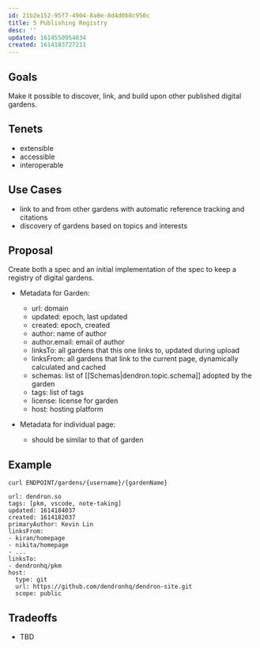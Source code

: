 ```yaml
---
id: 21b2e152-95f7-4904-8a8e-8d4d0b8c950c
title: 5 Publishing Registry
desc: ''
updated: 1614550954834
created: 1614183727211
---
```


## Goals

Make it possible to discover, link, and build upon other published digital gardens. 

## Tenets
- extensible
- accessible
- interoperable

## Use Cases
- link to and from other gardens with automatic reference tracking and citations
- discovery of gardens based on topics and interests

## Proposal

Create both a spec and an initial implementation of the spec to keep a registry of digital gardens. 

- Metadata for Garden:
    - url: domain 
    - updated: epoch, last updated
    - created: epoch, created
    - author: name of author
    - author.email: email of author
    - linksTo: all gardens that this one links to, updated during upload
    - linksFrom: all gardens that link to the current page, dynamically calculated and cached
    - schemas: list of [[Schemas|dendron.topic.schema]] adopted by the garden
    - tags: list of tags
    - license: license for garden
    - host: hosting platform

- Metadata for individual page:
    - should be similar to that of garden

## Example
```
curl ENDPOINT/gardens/{username}/{gardenName}

url: dendron.so
tags: [pkm, vscode, note-taking]
updated: 1614184037
created: 1614182037
primaryAuthor: Kevin Lin
linksFrom:
- kiran/homepage
- nikita/homepage
- ...
linksTo:
- dendronhq/pkm
host: 
  type: git
  url: https://github.com/dendronhq/dendron-site.git
  scope: public

```

## Tradeoffs

- TBD
